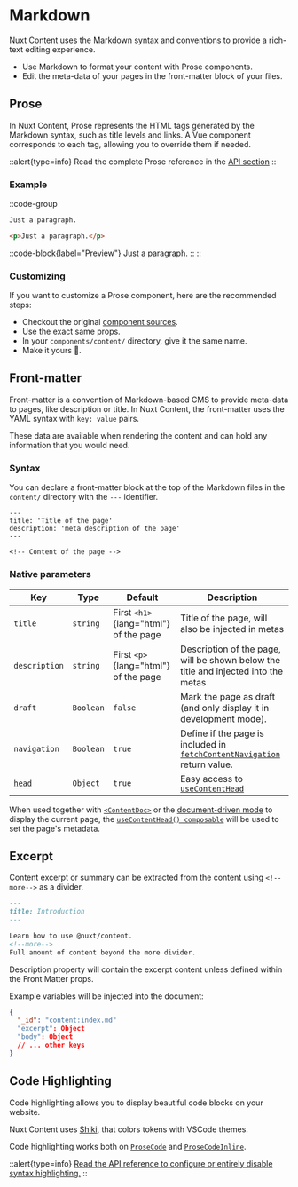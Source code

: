 # Markdown

Nuxt Content uses the Markdown syntax and conventions to provide a rich-text editing experience.

- Use Markdown to format your content with Prose components.
- Edit the meta-data of your pages in the front-matter block of your files.

## Prose

In Nuxt Content, Prose represents the HTML tags generated by the Markdown syntax, such as title levels and links. A Vue component corresponds to each tag, allowing you to override them if needed.

::alert{type=info}
Read the complete Prose reference in the [API section](/api/components/prose)
::

### Example

::code-group

  ```markdown [Markdown]
  Just a paragraph.
  ```

  ```html [Output]
  <p>Just a paragraph.</p>
  ```

  ::code-block{label="Preview"}
  Just a paragraph.
  ::
::

### Customizing

If you want to customize a Prose component, here are the recommended steps:

- Checkout the original [component sources](https://github.com/nuxt/content/tree/main/src/runtime/components/Prose).
- Use the exact same props.
- In your `components/content/` directory, give it the same name.
- Make it yours 🚀.

## Front-matter

Front-matter is a convention of Markdown-based CMS to provide meta-data to pages, like description or title. In Nuxt Content, the front-matter uses the YAML syntax with `key: value` pairs.

These data are available when rendering the content and can hold any information that you would need.

### Syntax

You can declare a front-matter block at the top of the Markdown files in the `content/` directory with the `---` identifier.

```md[content/index.md]
---
title: 'Title of the page'
description: 'meta description of the page'
---

<!-- Content of the page -->
```

### Native parameters

| Key                                         | Type      | Default                               | Description                                                                                              |
| ------------------------------------------- | --------- | ------------------------------------- | -------------------------------------------------------------------------------------------------------- |
| `title`                                     | `string`  | First `<h1>`{lang="html"} of the page | Title of the page, will also be injected in metas                                                        |
| `description`                               | `string`  | First `<p>`{lang="html"} of the page  | Description of the page, will be shown below the title and injected into the metas                       |
| `draft`                                     | `Boolean` | `false`                               | Mark the page as draft (and only display it in development mode).                                        |
| `navigation`                                | `Boolean` | `true`                                | Define if the page is included in [`fetchContentNavigation`](/guide/displaying/navigation) return value. |
| [`head`](/api/composables/use-content-head) | `Object`  | `true`                                | Easy access to [`useContentHead`](/api/composables/use-content-head)                                     |

When used together with [`<ContentDoc>`](/guide/displaying/rendering#contentdoc-) or the [document-driven mode](/guide/writing/document-driven) to display the current page, the [`useContentHead() composable`](/api/composables/use-content-head) will be used to set the page's metadata.


## Excerpt

Content excerpt or summary can be extracted from the content using `<!--more-->` as a divider.

```md
---
title: Introduction
---

Learn how to use @nuxt/content.
<!--more-->
Full amount of content beyond the more divider.
```

Description property will contain the excerpt content unless defined within the Front Matter props.

Example variables will be injected into the document:

```json
{
  "_id": "content:index.md"
  "excerpt": Object
  "body": Object
  // ... other keys
}
```

## Code Highlighting

Code highlighting allows you to display beautiful code blocks on your website.

Nuxt Content uses [Shiki](https://github.com/shikijs/shiki), that colors tokens with VSCode themes.

Code highlighting works both on [`ProseCode`](/api/components/prose#prosecode) and [`ProseCodeInline`](/api/components/prose#prosecodeinline).

::alert{type=info}
[Read the API reference to configure or entirely disable syntax highlighting.](/api/configuration#highlight)
::
